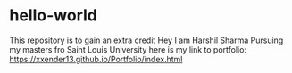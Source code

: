 # hello-world
This repository is to gain an extra credit 
Hey I am Harshil Sharma Pursuing my masters fro Saint Louis University
here is my link to portfolio: 
https://xxender13.github.io/Portfolio/index.html
